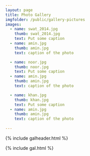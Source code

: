 ```yaml
---
layout: page
title: Photo Gallery
imgfolder: /public/gallery-pictures
images:
  - name: swat_2014.jpg
    thumb: swat_2014.jpg
    text: Put some caption
  - name: amin.jpg
    thumb: amin.jpg
    text: caption of the photo

  - name: noor.jpg
    thumb: noor.jpg
    text: Put some caption
  - name: amin.jpg
    thumb: amin.jpg
    text: caption of the photo

  - name: khan.jpg
    thumb: khan.jpg
    text: Put some caption
  - name: amin.jpg
    thumb: amin.jpg
    text: caption of the photo
 
---
```





{% include galheader.html %} 

{% include gal.html %}

 
